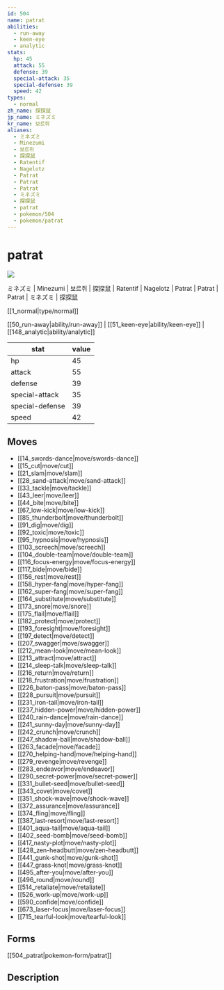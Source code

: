 ```yaml
---
id: 504
name: patrat
abilities:
  - run-away
  - keen-eye
  - analytic
stats:
  hp: 45
  attack: 55
  defense: 39
  special-attack: 35
  special-defense: 39
  speed: 42
types:
  - normal
zh_name: 探探鼠
jp_name: ミネズミ
kr_name: 보르쥐
aliases:
  - ミネズミ
  - Minezumi
  - 보르쥐
  - 探探鼠
  - Ratentif
  - Nagelotz
  - Patrat
  - Patrat
  - Patrat
  - ミネズミ
  - 探探鼠
  - patrat
  - pokemon/504
  - pokemon/patrat
---
```

# patrat

![](https://raw.githubusercontent.com/PokeAPI/sprites/master/sprites/pokemon/504.png)

ミネズミ | Minezumi | 보르쥐 | 探探鼠 | Ratentif | Nagelotz | Patrat | Patrat | Patrat | ミネズミ | 探探鼠

[[1_normal|type/normal]]

[[50_run-away|ability/run-away]] | [[51_keen-eye|ability/keen-eye]] | [[148_analytic|ability/analytic]]

|stat|value|
|---|---|
|hp|45|
|attack|55|
|defense|39|
|special-attack|35|
|special-defense|39|
|speed|42|


## Moves

- [[14_swords-dance|move/swords-dance]]
- [[15_cut|move/cut]]
- [[21_slam|move/slam]]
- [[28_sand-attack|move/sand-attack]]
- [[33_tackle|move/tackle]]
- [[43_leer|move/leer]]
- [[44_bite|move/bite]]
- [[67_low-kick|move/low-kick]]
- [[85_thunderbolt|move/thunderbolt]]
- [[91_dig|move/dig]]
- [[92_toxic|move/toxic]]
- [[95_hypnosis|move/hypnosis]]
- [[103_screech|move/screech]]
- [[104_double-team|move/double-team]]
- [[116_focus-energy|move/focus-energy]]
- [[117_bide|move/bide]]
- [[156_rest|move/rest]]
- [[158_hyper-fang|move/hyper-fang]]
- [[162_super-fang|move/super-fang]]
- [[164_substitute|move/substitute]]
- [[173_snore|move/snore]]
- [[175_flail|move/flail]]
- [[182_protect|move/protect]]
- [[193_foresight|move/foresight]]
- [[197_detect|move/detect]]
- [[207_swagger|move/swagger]]
- [[212_mean-look|move/mean-look]]
- [[213_attract|move/attract]]
- [[214_sleep-talk|move/sleep-talk]]
- [[216_return|move/return]]
- [[218_frustration|move/frustration]]
- [[226_baton-pass|move/baton-pass]]
- [[228_pursuit|move/pursuit]]
- [[231_iron-tail|move/iron-tail]]
- [[237_hidden-power|move/hidden-power]]
- [[240_rain-dance|move/rain-dance]]
- [[241_sunny-day|move/sunny-day]]
- [[242_crunch|move/crunch]]
- [[247_shadow-ball|move/shadow-ball]]
- [[263_facade|move/facade]]
- [[270_helping-hand|move/helping-hand]]
- [[279_revenge|move/revenge]]
- [[283_endeavor|move/endeavor]]
- [[290_secret-power|move/secret-power]]
- [[331_bullet-seed|move/bullet-seed]]
- [[343_covet|move/covet]]
- [[351_shock-wave|move/shock-wave]]
- [[372_assurance|move/assurance]]
- [[374_fling|move/fling]]
- [[387_last-resort|move/last-resort]]
- [[401_aqua-tail|move/aqua-tail]]
- [[402_seed-bomb|move/seed-bomb]]
- [[417_nasty-plot|move/nasty-plot]]
- [[428_zen-headbutt|move/zen-headbutt]]
- [[441_gunk-shot|move/gunk-shot]]
- [[447_grass-knot|move/grass-knot]]
- [[495_after-you|move/after-you]]
- [[496_round|move/round]]
- [[514_retaliate|move/retaliate]]
- [[526_work-up|move/work-up]]
- [[590_confide|move/confide]]
- [[673_laser-focus|move/laser-focus]]
- [[715_tearful-look|move/tearful-look]]

## Forms



[[504_patrat|pokemon-form/patrat]]

## Description



